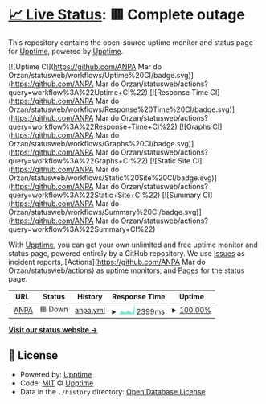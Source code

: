 # [📈 Live Status](https://demo.upptime.js.org): <!--live status--> **🟥 Complete outage**

This repository contains the open-source uptime monitor and status page for [Upptime](https://upptime.js.org), powered by [Upptime](https://github.com/upptime/upptime).

[![Uptime CI](https://github.com/ANPA Mar do Orzan/statusweb/workflows/Uptime%20CI/badge.svg)](https://github.com/ANPA Mar do Orzan/statusweb/actions?query=workflow%3A%22Uptime+CI%22)
[![Response Time CI](https://github.com/ANPA Mar do Orzan/statusweb/workflows/Response%20Time%20CI/badge.svg)](https://github.com/ANPA Mar do Orzan/statusweb/actions?query=workflow%3A%22Response+Time+CI%22)
[![Graphs CI](https://github.com/ANPA Mar do Orzan/statusweb/workflows/Graphs%20CI/badge.svg)](https://github.com/ANPA Mar do Orzan/statusweb/actions?query=workflow%3A%22Graphs+CI%22)
[![Static Site CI](https://github.com/ANPA Mar do Orzan/statusweb/workflows/Static%20Site%20CI/badge.svg)](https://github.com/ANPA Mar do Orzan/statusweb/actions?query=workflow%3A%22Static+Site+CI%22)
[![Summary CI](https://github.com/ANPA Mar do Orzan/statusweb/workflows/Summary%20CI/badge.svg)](https://github.com/ANPA Mar do Orzan/statusweb/actions?query=workflow%3A%22Summary+CI%22)

With [Upptime](https://upptime.js.org), you can get your own unlimited and free uptime monitor and status page, powered entirely by a GitHub repository. We use [Issues](https://github.com/upptime/upptime/issues) as incident reports, [Actions](https://github.com/ANPA Mar do Orzan/statusweb/actions) as uptime monitors, and [Pages](https://demo.upptime.js.org) for the status page.

<!--start: status pages-->
<!-- This summary is generated by Upptime (https://github.com/upptime/upptime) -->
<!-- Do not edit this manually, your changes will be overwritten -->
<!-- prettier-ignore -->
| URL | Status | History | Response Time | Uptime |
| --- | ------ | ------- | ------------- | ------ |
| <img alt="" src="https://favicons.githubusercontent.com/anpamarorzan.com" height="13"> [ANPA](https://anpamarorzan.com) | 🟥 Down | [anpa.yml](https://github.com/rsstudiophotography/statusweb/commits/HEAD/history/anpa.yml) | <details><summary><img alt="Response time graph" src="./graphs/anpa/response-time-week.png" height="20"> 2399ms</summary><br><a href="https://rsstudiophotography.github.io/statusweb/history/anpa"><img alt="Response time 2327" src="https://img.shields.io/endpoint?url=https%3A%2F%2Fraw.githubusercontent.com%2Frsstudiophotography%2Fstatusweb%2FHEAD%2Fapi%2Fanpa%2Fresponse-time.json"></a><br><a href="https://rsstudiophotography.github.io/statusweb/history/anpa"><img alt="24-hour response time 4450" src="https://img.shields.io/endpoint?url=https%3A%2F%2Fraw.githubusercontent.com%2Frsstudiophotography%2Fstatusweb%2FHEAD%2Fapi%2Fanpa%2Fresponse-time-day.json"></a><br><a href="https://rsstudiophotography.github.io/statusweb/history/anpa"><img alt="7-day response time 2399" src="https://img.shields.io/endpoint?url=https%3A%2F%2Fraw.githubusercontent.com%2Frsstudiophotography%2Fstatusweb%2FHEAD%2Fapi%2Fanpa%2Fresponse-time-week.json"></a><br><a href="https://rsstudiophotography.github.io/statusweb/history/anpa"><img alt="30-day response time 2327" src="https://img.shields.io/endpoint?url=https%3A%2F%2Fraw.githubusercontent.com%2Frsstudiophotography%2Fstatusweb%2FHEAD%2Fapi%2Fanpa%2Fresponse-time-month.json"></a><br><a href="https://rsstudiophotography.github.io/statusweb/history/anpa"><img alt="1-year response time 2327" src="https://img.shields.io/endpoint?url=https%3A%2F%2Fraw.githubusercontent.com%2Frsstudiophotography%2Fstatusweb%2FHEAD%2Fapi%2Fanpa%2Fresponse-time-year.json"></a></details> | <details><summary><a href="https://rsstudiophotography.github.io/statusweb/history/anpa">100.00%</a></summary><a href="https://rsstudiophotography.github.io/statusweb/history/anpa"><img alt="All-time uptime 100.00%" src="https://img.shields.io/endpoint?url=https%3A%2F%2Fraw.githubusercontent.com%2Frsstudiophotography%2Fstatusweb%2FHEAD%2Fapi%2Fanpa%2Fuptime.json"></a><br><a href="https://rsstudiophotography.github.io/statusweb/history/anpa"><img alt="24-hour uptime 100.00%" src="https://img.shields.io/endpoint?url=https%3A%2F%2Fraw.githubusercontent.com%2Frsstudiophotography%2Fstatusweb%2FHEAD%2Fapi%2Fanpa%2Fuptime-day.json"></a><br><a href="https://rsstudiophotography.github.io/statusweb/history/anpa"><img alt="7-day uptime 100.00%" src="https://img.shields.io/endpoint?url=https%3A%2F%2Fraw.githubusercontent.com%2Frsstudiophotography%2Fstatusweb%2FHEAD%2Fapi%2Fanpa%2Fuptime-week.json"></a><br><a href="https://rsstudiophotography.github.io/statusweb/history/anpa"><img alt="30-day uptime 100.00%" src="https://img.shields.io/endpoint?url=https%3A%2F%2Fraw.githubusercontent.com%2Frsstudiophotography%2Fstatusweb%2FHEAD%2Fapi%2Fanpa%2Fuptime-month.json"></a><br><a href="https://rsstudiophotography.github.io/statusweb/history/anpa"><img alt="1-year uptime 100.00%" src="https://img.shields.io/endpoint?url=https%3A%2F%2Fraw.githubusercontent.com%2Frsstudiophotography%2Fstatusweb%2FHEAD%2Fapi%2Fanpa%2Fuptime-year.json"></a></details>

<!--end: status pages-->

[**Visit our status website →**](https://demo.upptime.js.org)

## 📄 License

- Powered by: [Upptime](https://github.com/upptime/upptime)
- Code: [MIT](./LICENSE) © [Upptime](https://upptime.js.org)
- Data in the `./history` directory: [Open Database License](https://opendatacommons.org/licenses/odbl/1-0/)
